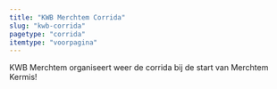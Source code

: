 ```yaml
---
title: "KWB Merchtem Corrida"
slug: "kwb-corrida"
pagetype: "corrida"
itemtype: "voorpagina"
---
```

KWB Merchtem organiseert weer de corrida bij de start van Merchtem Kermis!
